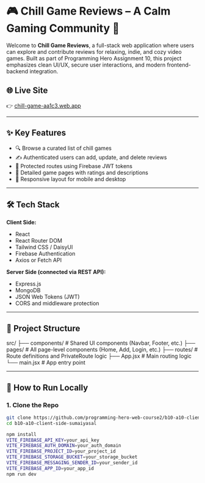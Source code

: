 # 🎮 Chill Game Reviews – A Calm Gaming Community 🌿

Welcome to **Chill Game Reviews**, a full-stack web application where users can explore and contribute reviews for relaxing, indie, and cozy video games. Built as part of Programming Hero Assignment 10, this project emphasizes clean UI/UX, secure user interactions, and modern frontend-backend integration.

## 🌐 Live Site

👉 [chill-game-aa1c3.web.app](https://chill-game-aa1c3.web.app)

---

## ✨ Key Features

- 🔍 Browse a curated list of chill games
- ✍️ Authenticated users can add, update, and delete reviews
- 🔐 Protected routes using Firebase JWT tokens
- 📄 Detailed game pages with ratings and descriptions
- 📱 Responsive layout for mobile and desktop

---

## 🛠 Tech Stack

**Client Side:**
- React
- React Router DOM
- Tailwind CSS / DaisyUI
- Firebase Authentication
- Axios or Fetch API

**Server Side (connected via REST API):**
- Express.js
- MongoDB
- JSON Web Tokens (JWT)
- CORS and middleware protection

---

## 📂 Project Structure

src/
├── components/ # Shared UI components (Navbar, Footer, etc.)
├── pages/ # All page-level components (Home, Add, Login, etc.)
├── routes/ # Route definitions and PrivateRoute logic
├── App.jsx # Main routing logic
└── main.jsx # App entry point

---

## 🧪 How to Run Locally

### 1. Clone the Repo
```bash
git clone https://github.com/programming-hero-web-course2/b10-a10-client-side-sumaiyasal.git
cd b10-a10-client-side-sumaiyasal

npm install
VITE_FIREBASE_API_KEY=your_api_key
VITE_FIREBASE_AUTH_DOMAIN=your_auth_domain
VITE_FIREBASE_PROJECT_ID=your_project_id
VITE_FIREBASE_STORAGE_BUCKET=your_storage_bucket
VITE_FIREBASE_MESSAGING_SENDER_ID=your_sender_id
VITE_FIREBASE_APP_ID=your_app_id
npm run dev

